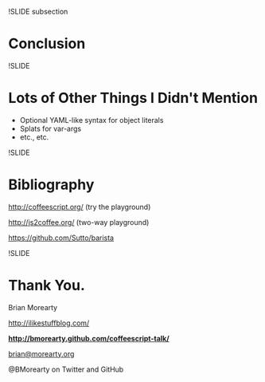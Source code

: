 !SLIDE subsection

# Conclusion

!SLIDE

# Lots of Other Things I Didn't Mention

* Optional YAML-like syntax for object literals
* Splats for var-args
* etc., etc.

!SLIDE

# Bibliography

http://coffeescript.org/ (try the playground)

http://js2coffee.org/ (two-way playground)

https://github.com/Sutto/barista

!SLIDE

# Thank You.

Brian Morearty

http://ilikestuffblog.com/

**http://bmorearty.github.com/coffeescript-talk/**

brian@morearty.org

@BMorearty on Twitter and GitHub
